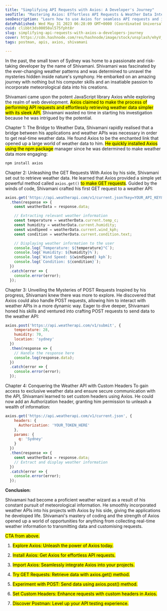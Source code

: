 ```yaml
---
title: "Simplifying API Requests with Axios: A Developer's Journey"
seoTitle: "Mastering Axios: Effortless API Requests & Weather Data Integration"
seoDescription: "Learn how to use Axios for seamless API requests and incorporate weather data effortlessly into your projects. Unlock the power of Axios!"
datePublished: Wed May 31 2023 06:28:09 GMT+0000 (Coordinated Universal Time)
cuid: clibbt3ds00050al575fpht8r
slug: simplifying-api-requests-with-axios-a-developers-journey
cover: https://cdn.hashnode.com/res/hashnode/image/stock/unsplash/ehyV_XOZ4iA/upload/a4593b1b3eefe8ec9a09a65305c4698e.jpeg
tags: postman, apis, axios, shivamani

---
```


In the past, the small town of Sydney was home to a passionate and risk-taking developer by the name of Shivamani. Shivamani was fascinated by the ever-changing weather patterns and was determined to unravel the mysteries hidden inside nature's symphony. He embarked on an amazing journey with nothing but his computer skills and an insatiable passion to incorporate meteorological data into his creations.

Shivamani came upon the potent JavaScript library Axios while exploring the realm of web development. <mark>Axios claimed to make the process of performing API requests and effortlessly retrieving weather data simpler with its sleek API.</mark> Shivamani wasted no time in starting his investigation because he was intrigued by the potential.

Chapter 1: The Bridge to Weather Data, Shivamani rapidly realised that a bridge between his applications and weather APIs was necessary in order to get real-time weather data. He found Axios to be the enchanted link that opened up a large world of weather data to him. <mark>He quickly installed Axios using the npm package</mark> manager since he was determined to make weather data more engaging:

```javascript
npm install axios
```

Chapter 2: Unleashing the GET Requests With Axios by his side, Shivamani set out to retrieve weather data. He learned that Axios provided a simple yet powerful method called `axios.get()` <mark>to make GET requests</mark>. Guided by the winds of code, Shivamani crafted his first GET request to a weather API:

```javascript
axios.get('https://api.weatherapi.com/v1/current.json?key=YOUR_API_KEY&q=sydney')
  .then(response => {
    const weatherData = response.data;

    // Extracting relevant weather information
    const temperature = weatherData.current.temp_c;
    const humidity = weatherData.current.humidity;
    const windSpeed = weatherData.current.wind_kph;
    const condition = weatherData.current.condition.text;

    // Displaying weather information to the user
    console.log(`Temperature: ${temperature}°C`);
    console.log(`Humidity: ${humidity}%`);
    console.log(`Wind Speed: ${windSpeed} kph`);
    console.log(`Condition: ${condition}`);
  })
  .catch(error => {
    console.error(error);
  });
```

Chapter 3: Unveiling the Mysteries of POST Requests Inspired by his progress, Shivamani knew there was more to explore. He discovered that Axios could also handle POST requests, allowing him to interact with weather APIs in a more dynamic way. Eager to dive deeper, Shivamani honed his skills and ventured into crafting POST requests to send data to the weather API:

```javascript
axios.post('https://api.weatherapi.com/v1/submit', {
    temperature: 28,
    humidity: 70,
    location: 'sydney'
  })
  .then(response => {
    // Handle the response here
    console.log(response.data);
  })
  .catch(error => {
    console.error(error);
  });
```

Chapter 4: Conquering the Weather API with Custom Headers To gain access to exclusive weather data and ensure secure communication with the API, Shivamani learned to set custom headers using Axios. He could now add an Authorization header, granting him permission to unleash a wealth of information:

```javascript
axios.get('https://api.weatherapi.com/v1/current.json', {
    headers: {
      Authorization: 'YOUR_TOKEN_HERE'
    },
    params: {
      q: 'Sydney'
    }
  })
  .then(response => {
    const weatherData = response.data;
    // Extract and display weather information
  })
  .catch(error => {
    console.error(error);
  });
```

**Conclusion:**

Shivamani had become a proficient weather wizard as a result of his constant pursuit of meteorological information. He smoothly incorporated weather APIs into his projects with Axios by his side, giving the applications he developed life. Shivamani's mastery of coding and the strength of Axios opened up a world of opportunities for anything from collecting real-time weather information to transmitting data and customising requests.

<mark>CTA from above.</mark>

1. <mark>Explore Axios: Unleash the power of Axios today.</mark>
    
2. <mark>Install Axios: Get Axios for effortless API requests.</mark>
    
3. <mark>Import Axios: Seamlessly integrate Axios into your projects.</mark>
    
4. <mark>Try GET Requests: Retrieve data with axios.get() method.</mark>
    
5. <mark>Experiment with POST: Send data using axios.post() method.</mark>
    
6. <mark>Set Custom Headers: Enhance requests with custom headers in Axios.</mark>
    
7. <mark>Discover Postman: Level up your API testing experience.</mark>